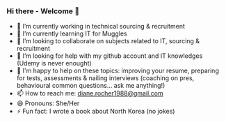 ### Hi there - Welcome 👋


- 🔭 I’m currently working in technical sourcing & recruitment
- 🌱 I’m currently learning IT for Muggles
- 👯 I’m looking to collaborate on subjects related to IT, sourcing & recruitment
- 🤔 I’m looking for help with my github account and IT knowledges (Udemy is never enought)
- 💬 I'm happy to help on these topics: improving your resume, preparing for tests, assessments & nailing interviews (coaching on pres, behavioural common questions... ask me anything!) 
- 📫 How to reach me: diane.rocher1988@gmail.com
- 😄 Pronouns: She/Her
- ⚡ Fun fact: I wrote a book about North Korea (no jokes)


